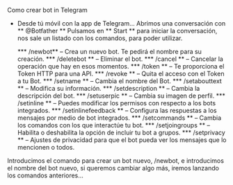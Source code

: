 Como crear bot in Telegram 

 - Desde tú móvil con la app de Telegram...
   Abrimos una conversación con ** @Botfather ** 
   Pulsamos en ** Start ** para iniciar la conversación, nos sale un listado con los comandos, para poder utilizar.
   
     *** /newbot**  – Crea un nuevo bot. Te pedirá el nombre para su creación.
     *** /deletebot **  – Eliminar el bot.
     *** /cancel ** – Cancelar la operación que hay en esos momentos.
     *** /token ** – Te proporciona el Token HTTP para una API.
     *** /revoke ** – Quita el acceso con el Token a tu Bot.
     *** /setname ** – Cambia el nombre del Bot.
     *** /setabouttext ** – Modifica su información.
     *** /setdescription ** – Cambia la descripción del bot.
     *** /setuserpic ** – Cambia su imagen de perfil.
     *** /setinline ** – Puedes modificar los permisos con respecto a los bots integrados.
     *** /setinlinefeedback ** – Configura las respuestas a los mensajes por medio de bot integrados.
     *** /setcommands ** – Cambia los comandos con los que interactúe tu bot.
     *** /setjoingroups ** – Habilita o deshabilita la opción de incluir tu bot a grupos.
     *** /setprivacy ** – Ajustes de privacidad para que el bot pueda ver los mensajes que lo mencionen o todos.
  
  Introducimos el comando para crear un bot nuevo, /newbot, e introducimos el nombre del bot nuevo, si queremos cambiar algo más, iremos lanzando los comandos anteriores...
